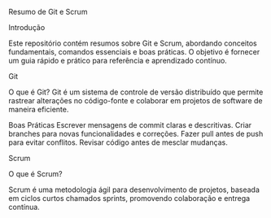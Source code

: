 Resumo de Git e Scrum

Introdução

Este repositório contém resumos sobre Git e Scrum, abordando conceitos fundamentais, comandos essenciais e boas práticas. O objetivo é fornecer um guia rápido e prático para referência e aprendizado contínuo.

Git

O que é Git?
Git é um sistema de controle de versão distribuído que permite rastrear alterações no código-fonte e colaborar em projetos de software de maneira eficiente.

Boas Práticas
Escrever mensagens de commit claras e descritivas.
Criar branches para novas funcionalidades e correções.
Fazer pull antes de push para evitar conflitos.
Revisar código antes de mesclar mudanças.

Scrum

O que é Scrum?

Scrum é uma metodologia ágil para desenvolvimento de projetos, baseada em ciclos curtos chamados sprints, promovendo colaboração e entrega contínua.

